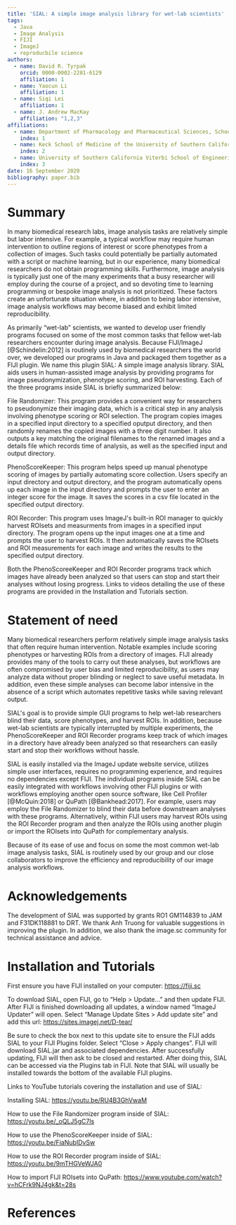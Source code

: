 ```yaml
---
title: 'SIAL: A simple image analysis library for wet-lab scientists'
tags:
  - Java
  - Image Analysis
  - FIJI
  - ImageJ 
  - reproducbile science
authors:
  - name: David R. Tyrpak
    orcid: 0000-0002-2281-6129
    affiliation: 1
  - name: Yaocun Li
    affiliation: 1
  - name: Siqi Lei
    affiliation: 1
  - name: J. Andrew MacKay
    affiliation: "1,2,3"
affiliations:
  - name: Department of Pharmacology and Pharmaceutical Sciences, School of Pharmacy of the University of Southern California
    index: 1
  - name: Keck School of Medicine of the University of Southern California, Department of Ophthalmology, Roski Eye Institute
    index: 2
  - name: University of Southern California Viterbi School of Engineering, Biomedical Engineering
    index: 3
date: 16 September 2020
bibliography: paper.bib
---
```



# Summary

In many biomedical research labs, image analysis tasks are relatively simple but labor intensive. For example, a typical workflow may require human intervention to outline regions of interest or score phenotypes from a collection of images. Such tasks could potentially be partially automated with a script or machine learning, but in our experience, many biomedical researchers do not obtain programming skills. Furthermore, image analysis is typically just one of the many experiments that a busy researcher will employ during the course of a project, and so devoting time to learning programming or bespoke image analysis is not prioritized. These factors create an unfortunate situation where, in addition to being labor intensive, image analysis workflows may become biased and exhibit limited reproducibility. 

As primarily “wet-lab” scientists, we wanted to develop user friendly programs focused on some of the most common tasks that fellow wet-lab researchers encounter during image analysis. Because FIJI/ImageJ [@Schindelin:2012] is routinely used by biomedical researchers the world over, we developed our programs in Java and packaged them together as a FIJI plugin. We name this plugin SIAL: A simple image analysis library. SIAL aids users in human-assisted image analysis by providing programs for image pseudonymization, phenotype scoring, and ROI harvesting. Each of the three programs inside SIAL is briefly summarized below:

File Randomizer: This program provides a convenient way for researchers to pseudonymize their imaging data, which is a critical step in any analysis involving phenotype scoring or ROI selection. The program copies images in a specified input directory to a specified oputput directory, and then randomly renames the copied images with a three digit number. It also outputs a key matching the original filenames to the renamed images and a details file which records time of analysis, as well as the specified input and output directory. 

PhenoScoreKeeper: This program helps speed up manual phenotype scoring of images by partially automating score collection. Users specify an input directory and output directory, and the program automatically opens up each image in the input directory and prompts the user to enter an integer score for the image. It saves the scores in a csv file located in the specified output directory.

ROI Recorder: This program uses ImageJ's built-in ROI manager to quickly harvest ROIsets and measurments from images in a specified input directory.
The program opens up the input images one at a time and prompts the user to harvest ROIs. It then automatically saves the ROIsets and ROI measurements for each image and writes the results to the specified output directory.

Both the PhenoScoreeKeeper and ROI Recorder programs track which images have already been analyzed so that users can stop and start their analyses without losing progress. Links to videos detailing the use of these programs are provided in the Installation and Tutorials section.

# Statement of need

Many biomedical researchers perform relatively simple image analysis tasks that often require human intervention. Notable examples include scoring phenotypes or harvesting ROIs from a directory of images. FIJI already provides many of the tools to carry out these analyses, but workflows are often compromised by user bias and limited reproducibility, as users may analyze data without proper blinding or neglect to save useful metadata. In addition, even these simple analyses can become labor intensive in the absence of a script which automates repetitive tasks while saving relevant output. 

SIAL's goal is to provide simple GUI programs to help wet-lab researchers blind their data, score phenotypes, and harvest ROIs. In addition, because wet-lab scientists are typically interrupted by multiple experiments, the PhenoScoreKeeper and ROI Recorder programs keep track of which images in a directory have already been analyzed so that researchers can easily start and stop their workflows without hassle.


SIAL is easily installed via the ImageJ update website service, utilizes simple user interfaces, requires no programming experience, and requires no dependencies except FIJI. The individual programs inside SIAL can be easily integrated with workflows involving other FIJI plugins or with workflows employing another open source software, like Cell Profiler [@McQuin:2018] or QuPath [@Bankhead:2017]. For example, users may employ the File Randomizer to blind their data before downstream analyses with these programs. Alternatively, within FIJI users may harvest ROIs using the ROI Recorder program and then analyze the ROIs using another plugin or import the ROIsets into QuPath for complementary analysis. 

Because of its ease of use and focus on some the most common wet-lab image analysis tasks, SIAL is routinely used by our group and our close collaborators to improve the efficiency and reproducibility of our image analysis workflows.

# Acknowledgements

The development of SIAL was supported by grants RO1 GM114839 to JAM and F31DK118881 to DRT. We thank Anh Truong for valuable suggestions in improving the plugin. In addition, we also thank the image.sc community for technical assistance and advice.

# Installation and Tutorials

First ensure you have FIJI installed on your computer: https://fiji.sc

To download SIAL, open FIJI, go to “Help > Update…” and then update FIJI. After FIJI is finished downloading all updates, a window named “ImageJ Updater” will open. Select “Manage Update Sites > Add update site” and add this url: https://sites.imagej.net/D-tear/

Be sure to check the box next to this update site to ensure the FIJI adds SIAL to your FIJI Plugins folder. Select “Close > Apply changes”. FIJI will download SIAL.jar and associated dependencies. After successfully updating, FIJI will then ask to be closed and restarted. After doing this, SIAL can be accessed via the Plugins tab in FIJI. Note that SIAL will usually be installed towards the bottom of the available FIJI plugins.

Links to YouTube tutorials covering the installation and use of SIAL:

Installing SIAL: https://youtu.be/RU4B3GhVwaM

How to use the File Randomizer program inside of SIAL: https://youtu.be/_oQLJ5gC7ls

How to use the PhenoScoreKeeper inside of SIAL: https://youtu.be/FiaNubIDvSw

How to use the ROI Recorder program inside of SIAL: https://youtu.be/9mTHGVeWJA0

How to import FIJI ROIsets into QuPath: https://www.youtube.com/watch?v=hCFrk9NJ4gk&t=28s

# References
